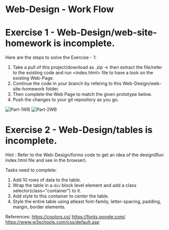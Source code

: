 # Web-Design - Work Flow

# Exercise 1 - Web-Design/web-site-homework is incomplete. 

Here are the steps to solve the Exercise - 1:
1. Take a pull of this project/download as .zip -> then extract the file/refer to the existing code and run <index.html> file to have a look on the existing Web-Page. 
2. Continue the code in your branch by refering to this Web-Design/web-site-homework folder.
3. Then complete the Web Page to match the given prototype below.
4. Push the changes to your git repository as you go.

![Part-1WB](https://user-images.githubusercontent.com/47200942/156081124-17503190-7981-4f8a-93e7-3fcca2ebb218.png)
![Part-2WB](https://user-images.githubusercontent.com/47200942/156081133-c7ee81fa-ec7a-4499-b0c3-71bb7814715a.png)

# Exercise 2 - Web-Design/tables is incomplete. 

Hint : Refer to the Web-Design/forms code to get an idea of the design(Run index.html file and see in the browser).

Tasks need to complete: 
1. Add 10 rows of data to the table.
2. Wrap the table in a `div` block level element and add a class selector(class="container") to it.
3. Add style to this container to center the table.
4. Style the entire table using atleast font-family, letter-spacing, padding, margin, border elements.

References: https://coolors.co/
https://fonts.google.com/
https://www.w3schools.com/css/default.asp
